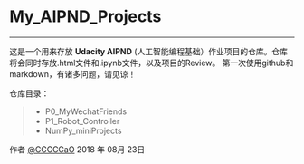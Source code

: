 # My_AIPND_Projects
------

这是一个用来存放 **Udacity AIPND**  (人工智能编程基础）作业项目的仓库。仓库将会同时存放.html文件和.ipynb文件，以及项目的Review。
第一次使用github和markdown，有诸多问题，请见谅！

仓库目录：

> * P0_MyWechatFriends
> * P1_Robot_Controller
> * NumPy_miniProjects

作者 [@CCCCCaO][1]
2018 年 08月 23日

[1]:https://github.com/CCCCCaO
